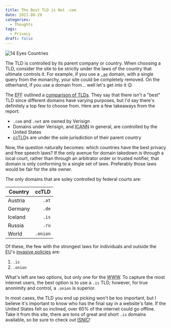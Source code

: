 ```yaml
---
title: The Best TLD is Not .com
date: 2021-08-29
categories:
  - Thoughts
tags:
  - Privacy
draft: false
---
```


![14 Eyes Countries](/images/eyes.webp)

The TLD is controlled by its parent company or country. When choosing a TLD, consider the site to be strictly under the laws of the country that ultimate controls it. For example, if you use a <abbr title="Saudi Arabia">`.ae`</abbr> domain, with a single query from the monarchy, your site could be completely removed. On the otherhand, if you use a domain from… well let's get into it 😉

The <abbr title="Electronic Frontier Foundation">EFF</abbr> outlined a [comparison of TLDs](https://www.eff.org/files/2017/08/02/domain_registry_whitepaper.pdf). They say that there isn't a "best" TLD since different domains have varying purposes, but I'd say there's definitely a top few to choose from. Here are a few takeaways from the report:

- `.com` and `.net` are owned by Verisign
- Domains under Verisign, and <abbr title="Internet Corporation for Assigned Names and Numbers">ICANN</abbr> in general, are controlled by the United States
- <abbr title="Country Code Top Level Domain">ccTLD</abbr>s are under the sole jurisdiction of their parent country

Now, the question naturally becomes: which countries have the best privacy and free speech laws? If the only avenue for domain takedown is through a local court, rather than through an arbitrator order or trusted notifier, that domain is only conforming to a single set of laws. Preferably those laws would be fair for the site owner.

The only domains that are soley controlled by federal courts are:

| Country |    ccTLD |
| ------- | -------: |
| Austria |    `.at` |
| Germany |    `.de` |
| Iceland |    `.is` |
| Russia  |    `.ru` |
| World   | `.onion` |

Of these, the few with the strongest laws for individuals and outside the <abbr title="European Union">EU</abbr>'s [invasive policies](https://data.consilium.europa.eu/doc/document/ST-13084-2020-REV-1/en/pdf) are:

1. `.is`
2. `.onion`

What's left are two options, but only one for the <abbr Title="World Wide Web">WWW</abbr>. To capture the most internet users, the best option is to use a `.is` TLD; however, for true anonimity and control, a `.onion` is superior.

In most cases, the TLD you end up picking won't be too important, but I believe it's important to know who has the final say in a website's fate. If the United States felt so inclined, over 60% of the internet could go offline. Take it from this site, there are tons of great and short `.is` domains available, so be sure to check out [ISNIC](https://isnic.is)!
